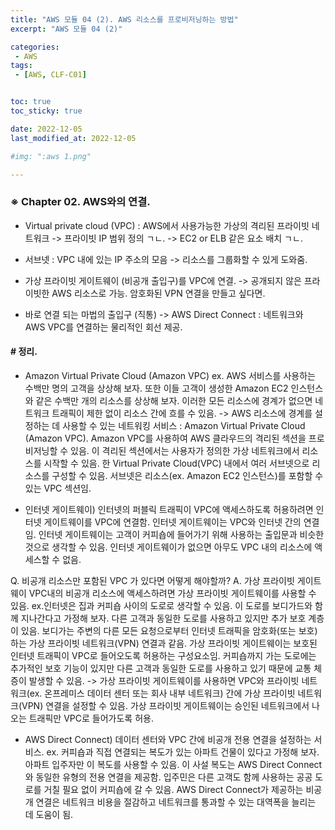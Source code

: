 ```yaml
---
title: "AWS 모듈 04 (2). AWS 리소스를 프로비저닝하는 방법"
excerpt: "AWS 모듈 04 (2)"

categories:
 - AWS
tags:
 - [AWS, CLF-C01]


toc: true
toc_sticky: true

date: 2022-12-05
last_modified_at: 2022-12-05

#img: ":aws 1.png"

---
```


<!-- outline-start -->



### ※ Chapter 02. AWS와의 연결.


- Virtual private cloud (VPC)
 : AWS에서 사용가능한 가상의 격리된 프라이빗 네트워크
   -> 프라이빗 IP 범위 정의 ㄱㄴ.
   -> EC2 or ELB 같은 요소 배치 ㄱㄴ.


- 서브넷
 : VPC 내에 있는 IP 주소의 모음
   -> 리소스를 그룹화할 수 있게 도와줌.


- 가상 프라이빗 게이트웨이 (비공개 출입구)를 VPC에 연결. -> 공개되지 않은 프라이빗한 AWS 리소스로 가능. 암호화된 VPN 연결을 만들고 싶다면.


- 바로 연결 되는 마법의 출입구 (직통)
   -> AWS Direct Connect
     : 네트워크와 AWS VPC를 연결하는 물리적인 회선 제공.






#### # 정리.



- Amazon Virtual Private Cloud (Amazon VPC)
ex. AWS 서비스를 사용하는 수백만 명의 고객을 상상해 보자. 또한 이들 고객이 생성한 Amazon EC2 인스턴스와 같은 수백만 개의 리소스를 상상해 보자. 이러한 모든 리소스에 경계가 없으면 네트워크 트래픽이 제한 없이 리소스 간에 흐를 수 있음.
  -> AWS 리소스에 경계를 설정하는 데 사용할 수 있는 네트워킹 서비스 : Amazon Virtual Private Cloud (Amazon VPC).
Amazon VPC를 사용하여 AWS 클라우드의 격리된 섹션을 프로비저닝할 수 있음. 이 격리된 섹션에서는 사용자가 정의한 가상 네트워크에서 리소스를 시작할 수 있음. 한 Virtual Private Cloud(VPC) 내에서 여러 서브넷으로 리소스를 구성할 수 있음. 서브넷은 리소스(ex. Amazon EC2 인스턴스)를 포함할 수 있는 VPC 섹션임.


- 인터넷 게이트웨이) 인터넷의 퍼블릭 트래픽이 VPC에 액세스하도록 허용하려면 인터넷 게이트웨이를 VPC에 연결함. 인터넷 게이트웨이는 VPC와 인터넷 간의 연결임. 인터넷 게이트웨이는 고객이 커피숍에 들어가기 위해 사용하는 출입문과 비슷한 것으로 생각할 수 있음. 인터넷 게이트웨이가 없으면 아무도 VPC 내의 리소스에 액세스할 수 없음.


Q. 비공개 리소스만 포함된 VPC 가 있다면 어떻게 해야할까?
A. 가상 프라이빗 게이트웨이
VPC내의 비공개 리소스에 액세스하려면 가상 프라이빗 게이트웨이를 사용할 수 있음. ex.인터넷은 집과 커피숍 사이의 도로로 생각할 수 있음. 이 도로를 보디가드와 함께 지나간다고 가정해 보자. 다른 고객과 동일한 도로를 사용하고 있지만 추가 보호 계층이 있음. 보디가는 주변의 다른 모든 요청으로부터 인터넷 트래픽을 암호화(또는 보호)하는 가상 프라이빗 네트워크(VPN) 연결과 같음.
가상 프라이빗 게이트웨이는 보호된 인터넷 트래픽이 VPC로 들어오도록 허용하는 구성요소임. 커피숍까지 가는 도로에는 추가적인 보호 기능이 있지만 다른 고객과 동일한 도로를 사용하고 있기 때문에 교통 체증이 발생할 수 있음. -> 가상 프라이빗 게이트웨이를 사용하면 VPC와 프라이빗 네트워크(ex. 온프레미스 데이터 센터 또는 회사 내부 네트워크) 간에 가상 프라이빗 네트워크(VPN) 연결을 설정할 수 있음. 가상 프라이빗 게이트웨이는 승인된 네트워크에서 나오는 트래픽만 VPC로 들어가도록 허용.


- AWS Direct Connect) 데이터 센터와 VPC 간에 비공개 전용 연결을 설정하는 서비스.
ex. 커피숍과 직접 연결되는 복도가 있는 아파트 건물이 있다고 가정해 보자. 아파트 입주자만 이 복도를 사용할 수 있음. 이 사설 복도는 AWS Direct Connect와 동일한 유형의 전용 연결을 제공함. 입주민은 다른 고객도 함께 사용하는 공공 도로를 거칠 필요 없이 커피숍에 갈 수 있음. AWS Direct Connect가 제공하는 비공개 연결은 네트워크 비용을 절감하고 네트워크를 통과할 수 있는 대역폭을 늘리는 데 도움이 됨.